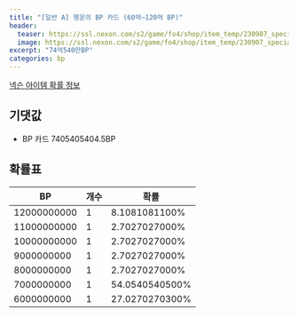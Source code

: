 ```yaml
---
title: "[일반 A] 행운의 BP 카드 (60억~120억 BP)"
header:
  teaser: https://ssl.nexon.com/s2/game/fo4/shop/item_temp/230907_special_b9244v59dhjj15/200333005_s.png
  image: https://ssl.nexon.com/s2/game/fo4/shop/item_temp/230907_special_b9244v59dhjj15/200333005_s.png
excerpt: "74억540만BP"
categories: bp
---
```

[넥슨 아이템 확률 정보](http://iteminfo.nexon.com/probability/fo4?sn=7450)

## 기댓값
  - BP 카드 7405405404.5BP

## 확률표

|BP|개수|확률|
|---|---|---|
|12000000000|1|8.1081081100%|
|11000000000|1|2.7027027000%|
|10000000000|1|2.7027027000%|
|9000000000|1|2.7027027000%|
|8000000000|1|2.7027027000%|
|7000000000|1|54.0540540500%|
|6000000000|1|27.0270270300%|
